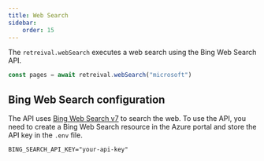 ```yaml
---
title: Web Search
sidebar:
    order: 15
---
```


The `retreival.webSearch` executes a web search using the Bing Web Search API.

```js
const pages = await retreival.webSearch("microsoft")
```

## Bing Web Search configuration

The API uses [Bing Web Search v7](https://learn.microsoft.com/en-us/bing/search-apis/bing-web-search/overview) to search the web. To use the API, you need to create a Bing Web Search resource in the Azure portal and store the API key in the `.env` file.

```txt title=".env"
BING_SEARCH_API_KEY="your-api-key"
```
